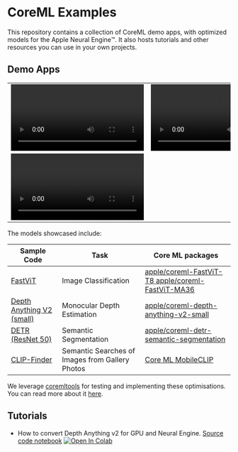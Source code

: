 # CoreML Examples

This repository contains a collection of CoreML demo apps, with optimized models for the Apple Neural Engine™️. It also hosts tutorials and other resources you can use in your own projects.

## Demo Apps

||||
| ------------- | ------------- |  ------------- |
| <video src="https://github.com/huggingface/coreml-examples/assets/45471420/04f13819-bdae-4843-9631-940bd9b21b4e">  | <video src="https://github.com/huggingface/coreml-examples/assets/45471420/e760cf8b-0f11-4b95-9db6-db4c46d954d6">|<video src="https://github.com/huggingface/coreml-examples/assets/45471420/4b71b9e9-3d63-400c-868e-f0734aba0a6f">|
| <video src="https://github.com/fguzman82/CLIP-Finder2/assets/34175524/d711f5d4-0629-483a-9e3a-ecc1b45a9b2f"> 

The models showcased include:

| Sample Code                                                | Task                       | Core ML packages                                                                                                                                                |
|------------------------------------------------------------|----------------------------|-----------------------------------------------------------------------------------------------------------------------------------------------------------------|
| [FastViT](FastViTSample/README.md)                         | Image Classification       | [ apple/coreml-FastViT-T8 ]( https://huggingface.co/apple/coreml-FastViT-T8 ) [ apple/coreml-FastViT-MA36 ]( https://huggingface.co/apple/coreml-FastViT-MA36 ) |
| [Depth Anything V2 (small)](depth-anything-example/README.md) | Monocular Depth Estimation | [apple/coreml-depth-anything-v2-small](https://huggingface.co/apple/coreml-depth-anything-small)                                                                   |
| [DETR (ResNet 50)](SemanticSegmentationSample/README.md)   | Semantic Segmentation      | [ apple/coreml-detr-semantic-segmentation ]( https://huggingface.co/apple/coreml-detr-semantic-segmentation )                                                   |
| [CLIP-Finder](https://github.com/fguzman82/CLIP-Finder2/blob/main/README.md)| Semantic Searches of Images from Gallery Photos | [Core ML MobileCLIP](https://huggingface.co/fguzman82/MobileCLIP)


We leverage [coremltools](https://github.com/apple/coremltools) for testing and implementing these optimisations. You can read more about it [here](https://apple.github.io/coremltools/docs-guides/source/opt-palettization-api.html).

## Tutorials

- How to convert Depth Anything v2 for GPU and Neural Engine. [Source code notebook](https://github.com/huggingface/coreml-examples/tutorials/depth-anything-coreml-guide.ipynb) <a target="_blank" href="https://colab.research.google.com/github/huggingface/coreml-examples/tutorials/depth-anything-coreml-guide.ipynb">
  <img src="https://colab.research.google.com/assets/colab-badge.svg" alt="Open In Colab"/>
</a>




